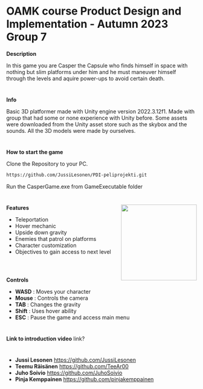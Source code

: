 # OAMK course Product Design and Implementation - Autumn 2023 Group 7

**Description**

In this game you are Casper the Capsule who finds himself in space with nothing but slim 
platforms under him and he must maneuver himself through the levels and aquire power-ups to avoid certain death.
# 
 **Info**

Basic 3D platformer made with Unity engine version 2022.3.12f1.
Made with group that had some or none experience with Unity before.
Some assets were downloaded from the Unity asset store such as the skybox
and the sounds. All the 3D models were made by ourselves.
# 
**How to start the game**

Clone the Repository to your PC.
```bash
https://github.com/JussiLesonen/PDI-peliprojekti.git
```
Run the CasperGame.exe from GameExecutable folder
#


<img align="right" width="200" src="https://github.com/JussiLesonen/PDI-peliprojekti/assets/101553529/e1260f7d-0c99-4de9-b0ce-a4c708ac6f65" />


 **Features**
 
- Teleportation
- Hover mechanic
- Upside down gravity
- Enemies that patrol on platforms
- Character customization
- Objectives to gain access to next level
<br/><br/>


#
**Controls**

- **WASD** : Moves your character
- **Mouse** : Controls the camera
- **TAB** : Changes the gravity
- **Shift** : Uses hover ability
- **ESC** : Pause the game and access main menu

#
**Link to introduction video**
link?

#
- **Jussi Lesonen** https://github.com/JussiLesonen
- **Teemu Räisänen** https://github.com/TeeAr00
- **Juho Soivio** https://github.com/JuhoSoivio
- **Pinja Kemppainen** https://github.com/pinjakemppainen

